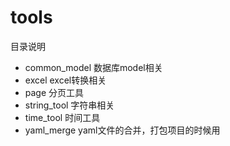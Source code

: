 # tools
目录说明
* common_model 数据库model相关
* excel excel转换相关
* page 分页工具
* string_tool 字符串相关
* time_tool 时间工具
* yaml_merge yaml文件的合并，打包项目的时候用